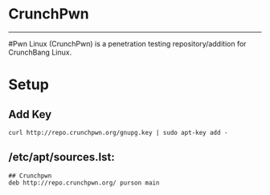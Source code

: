 CrunchPwn
=========

---
\#Pwn Linux (CrunchPwn) is a penetration testing repository/addition for CrunchBang Linux.

Setup
=====
Add Key
-------
    curl http://repo.crunchpwn.org/gnupg.key | sudo apt-key add -

/etc/apt/sources.lst:
---------------------
    ## Crunchpwn
    deb http://repo.crunchpwn.org/ purson main

 
